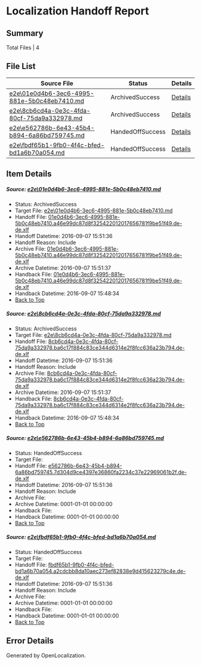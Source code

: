 # <a name='report-top'></a> Localization Handoff Report

## Summary
 Total Files | 4

## File List
 Source File | Status | Details 
 ----------- | ------ | ------- 
 [e2e\01e0d4b6-3ec6-4995-881e-5b0c48eb7410.md](https://github.com/OpenLocalizationTestOrg/ol-test0/blob/fc9176534b7b283e08c602fbaf8cf855279c1343/e2e/01e0d4b6-3ec6-4995-881e-5b0c48eb7410.md) | ArchivedSuccess | [Details](#92c0e9c67506db2ea2008feb2ada3a8ee3bf53721)
 [e2e\8cb6cd4a-0e3c-4fda-80cf-75da9a332978.md](https://github.com/OpenLocalizationTestOrg/ol-test0/blob/fc9176534b7b283e08c602fbaf8cf855279c1343/e2e/8cb6cd4a-0e3c-4fda-80cf-75da9a332978.md) | ArchivedSuccess | [Details](#dc27d572cde0357c5e3f7ebcef32c5962f7c90014)
 [e2e\e562786b-6e43-45b4-b894-6a86bd759745.md](https://github.com/OpenLocalizationTestOrg/ol-test0/blob/9d18cd56af9ab5fd79443051ed0b3f68ddc417a1/e2e/e562786b-6e43-45b4-b894-6a86bd759745.md) | HandedOffSuccess | [Details](#286d4a56e1be989e01c99213858e3ef39231ad745)
 [e2e\fbdf65b1-9fb0-4f4c-bfed-bd1a6b70a054.md](https://github.com/OpenLocalizationTestOrg/ol-test0/blob/5ab82898e8a2ad2cb8c10572fa21cf939d3f7805/e2e/fbdf65b1-9fb0-4f4c-bfed-bd1a6b70a054.md) | HandedOffSuccess | [Details](#9791ca6da04b1b7f66369c4042273f5339f821b76)

## Item Details
##### <a name='92c0e9c67506db2ea2008feb2ada3a8ee3bf53721'></a> Source: [e2e\01e0d4b6-3ec6-4995-881e-5b0c48eb7410.md](https://github.com/OpenLocalizationTestOrg/ol-test0/blob/fc9176534b7b283e08c602fbaf8cf855279c1343/e2e/01e0d4b6-3ec6-4995-881e-5b0c48eb7410.md)
* Status: ArchivedSuccess
* Target File: [e2e\01e0d4b6-3ec6-4995-881e-5b0c48eb7410.md](https://github.com/OpenLocalizationTestOrg/ol-test0-dede/blob/99482985fe8ab1cb41511893664f79f7ac9766db/e2e/01e0d4b6-3ec6-4995-881e-5b0c48eb7410.md)
* Handoff File: [01e0d4b6-3ec6-4995-881e-5b0c48eb7410.a46e99dc87d8f325422012017656781f9be51f49.de-de.xlf](https://github.com/OpenLocalizationTestOrg/ol-test0-handoff/blob/117be74ef3d38e280940296dcceef9d26c5f2fab/ol-handoff/OpenLocalizationTestOrg/ol-test0-dede/yuwzho/ht/01e0d4b6-3ec6-4995-881e-5b0c48eb7410.a46e99dc87d8f325422012017656781f9be51f49.de-de.xlf)
* Handoff Datetime: 2016-09-07 15:51:36
* Handoff Reason: Include
* Archive File: [01e0d4b6-3ec6-4995-881e-5b0c48eb7410.a46e99dc87d8f325422012017656781f9be51f49.de-de.xlf](https://github.com/OpenLocalizationTestOrg/ol-test0-handoff/blob/f939d7cb87e40f074eb7f2e239d73f5c422b4878/ol-archive/OpenLocalizationTestOrg/ol-test0-dede/yuwzho/ht/01e0d4b6-3ec6-4995-881e-5b0c48eb7410.a46e99dc87d8f325422012017656781f9be51f49.de-de.xlf)
* Archive Datetime: 2016-09-07 15:51:37
* Handback File: [01e0d4b6-3ec6-4995-881e-5b0c48eb7410.a46e99dc87d8f325422012017656781f9be51f49.de-de.xlf](https://github.com/OpenLocalizationTestOrg/ol-test0-handback/blob/c655f92d20039dc674eafa4a955ffcdf8b4a719b/ol-handback/OpenLocalizationTestOrg/ol-test0-dede/yuwzho/high/01e0d4b6-3ec6-4995-881e-5b0c48eb7410.a46e99dc87d8f325422012017656781f9be51f49.de-de.xlf)
* Handback Datetime: 2016-09-07 15:48:34
* [Back to Top](#report-top)

##### <a name='dc27d572cde0357c5e3f7ebcef32c5962f7c90014'></a> Source: [e2e\8cb6cd4a-0e3c-4fda-80cf-75da9a332978.md](https://github.com/OpenLocalizationTestOrg/ol-test0/blob/fc9176534b7b283e08c602fbaf8cf855279c1343/e2e/8cb6cd4a-0e3c-4fda-80cf-75da9a332978.md)
* Status: ArchivedSuccess
* Target File: [e2e\8cb6cd4a-0e3c-4fda-80cf-75da9a332978.md](https://github.com/OpenLocalizationTestOrg/ol-test0-dede/blob/99482985fe8ab1cb41511893664f79f7ac9766db/e2e/8cb6cd4a-0e3c-4fda-80cf-75da9a332978.md)
* Handoff File: [8cb6cd4a-0e3c-4fda-80cf-75da9a332978.ba6c17f884c83ce344d6314e2f8fcc636a23b794.de-de.xlf](https://github.com/OpenLocalizationTestOrg/ol-test0-handoff/blob/117be74ef3d38e280940296dcceef9d26c5f2fab/ol-handoff/OpenLocalizationTestOrg/ol-test0-dede/yuwzho/ht/8cb6cd4a-0e3c-4fda-80cf-75da9a332978.ba6c17f884c83ce344d6314e2f8fcc636a23b794.de-de.xlf)
* Handoff Datetime: 2016-09-07 15:51:36
* Handoff Reason: Include
* Archive File: [8cb6cd4a-0e3c-4fda-80cf-75da9a332978.ba6c17f884c83ce344d6314e2f8fcc636a23b794.de-de.xlf](https://github.com/OpenLocalizationTestOrg/ol-test0-handoff/blob/f939d7cb87e40f074eb7f2e239d73f5c422b4878/ol-archive/OpenLocalizationTestOrg/ol-test0-dede/yuwzho/ht/8cb6cd4a-0e3c-4fda-80cf-75da9a332978.ba6c17f884c83ce344d6314e2f8fcc636a23b794.de-de.xlf)
* Archive Datetime: 2016-09-07 15:51:37
* Handback File: [8cb6cd4a-0e3c-4fda-80cf-75da9a332978.ba6c17f884c83ce344d6314e2f8fcc636a23b794.de-de.xlf](https://github.com/OpenLocalizationTestOrg/ol-test0-handback/blob/c655f92d20039dc674eafa4a955ffcdf8b4a719b/ol-handback/OpenLocalizationTestOrg/ol-test0-dede/yuwzho/high/8cb6cd4a-0e3c-4fda-80cf-75da9a332978.ba6c17f884c83ce344d6314e2f8fcc636a23b794.de-de.xlf)
* Handback Datetime: 2016-09-07 15:48:34
* [Back to Top](#report-top)

##### <a name='286d4a56e1be989e01c99213858e3ef39231ad745'></a> Source: [e2e\e562786b-6e43-45b4-b894-6a86bd759745.md](https://github.com/OpenLocalizationTestOrg/ol-test0/blob/9d18cd56af9ab5fd79443051ed0b3f68ddc417a1/e2e/e562786b-6e43-45b4-b894-6a86bd759745.md)
* Status: HandedOffSuccess
* Target File: 
* Handoff File: [e562786b-6e43-45b4-b894-6a86bd759745.7d304d9ce4397e36860fa2234c37e22969061b2f.de-de.xlf](https://github.com/OpenLocalizationTestOrg/ol-test0-handoff/blob/117be74ef3d38e280940296dcceef9d26c5f2fab/ol-handoff/OpenLocalizationTestOrg/ol-test0-dede/yuwzho/ht/e562786b-6e43-45b4-b894-6a86bd759745.7d304d9ce4397e36860fa2234c37e22969061b2f.de-de.xlf)
* Handoff Datetime: 2016-09-07 15:51:36
* Handoff Reason: Include
* Archive File: 
* Archive Datetime: 0001-01-01 00:00:00
* Handback File: 
* Handback Datetime: 0001-01-01 00:00:00
* [Back to Top](#report-top)

##### <a name='9791ca6da04b1b7f66369c4042273f5339f821b76'></a> Source: [e2e\fbdf65b1-9fb0-4f4c-bfed-bd1a6b70a054.md](https://github.com/OpenLocalizationTestOrg/ol-test0/blob/5ab82898e8a2ad2cb8c10572fa21cf939d3f7805/e2e/fbdf65b1-9fb0-4f4c-bfed-bd1a6b70a054.md)
* Status: HandedOffSuccess
* Target File: 
* Handoff File: [fbdf65b1-9fb0-4f4c-bfed-bd1a6b70a054.a2cdcbb8da10aec273ef82838e9d415623279c4e.de-de.xlf](https://github.com/OpenLocalizationTestOrg/ol-test0-handoff/blob/117be74ef3d38e280940296dcceef9d26c5f2fab/ol-handoff/OpenLocalizationTestOrg/ol-test0-dede/yuwzho/ht/fbdf65b1-9fb0-4f4c-bfed-bd1a6b70a054.a2cdcbb8da10aec273ef82838e9d415623279c4e.de-de.xlf)
* Handoff Datetime: 2016-09-07 15:51:36
* Handoff Reason: Include
* Archive File: 
* Archive Datetime: 0001-01-01 00:00:00
* Handback File: 
* Handback Datetime: 0001-01-01 00:00:00
* [Back to Top](#report-top)


## Error Details

Generated by OpenLocalization.
